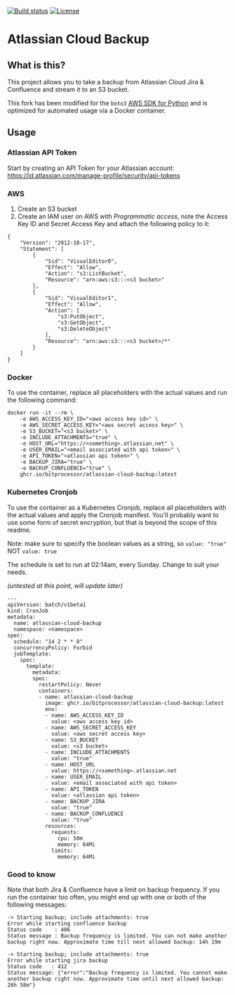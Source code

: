 [![Build status](https://img.shields.io/github/workflow/status/bitprocessor/atlassian-cloud-backup/Docker)](https://github.com/BitProcessor/atlassian-cloud-backup/actions?query=workflow%3ADocker)
[![License](https://img.shields.io/github/license/bitprocessor/atlassian-cloud-backup)](https://github.com/BitProcessor/atlassian-cloud-backup/blob/main/LICENSE)



# Atlassian Cloud Backup
## What is this?
This project allows you to take a backup from Atlassian Cloud Jira & Confluence and stream it to an S3 bucket.

This fork has been modified for the `boto3` [AWS SDK for Python](https://github.com/boto/boto3)  and is optimized for automated usage via a Docker container.

## Usage
### Atlassian API Token 
Start by creating an API Token for your Atlassian account: https://id.atlassian.com/manage-profile/security/api-tokens

### AWS
1. Create an S3 bucket
2. Create an IAM user on AWS with *Programmatic access*, note the Access Key ID and Secret Access Key and attach the following policy to it:
```
{
    "Version": "2012-10-17",
    "Statement": [
        {
            "Sid": "VisualEditor0",
            "Effect": "Allow",
            "Action": "s3:ListBucket",
            "Resource": "arn:aws:s3:::<s3 bucket>"
        },
        {
            "Sid": "VisualEditor1",
            "Effect": "Allow",
            "Action": [
                "s3:PutObject",
                "s3:GetObject",
                "s3:DeleteObject"
            ],
            "Resource": "arn:aws:s3:::<s3 bucket>/*"
        }
    ]
}
```
### Docker
To use the container, replace all placeholders with the actual values and run the following command:

```
docker run -it --rm \
    -e AWS_ACCESS_KEY_ID="<aws access key id>" \
    -e AWS_SECRET_ACCESS_KEY="<aws secret access key>" \
    -e S3_BUCKET="<s3 bucket>" \
    -e INCLUDE_ATTACHMENTS="true" \
    -e HOST_URL="https://<something>.atlassian.net" \
    -e USER_EMAIL="<email associated with api token>" \
    -e API_TOKEN="<atlassian api token>" \
    -e BACKUP_JIRA="true" \
    -e BACKUP_CONFLUENCE="true" \
    ghcr.io/bitprocessor/atlassian-cloud-backup:latest
```

### Kubernetes Cronjob
To use the container as a Kubernetes Cronjob, replace all placeholders with the actual values and apply the Cronjob manifest.
You'll probably want to use some form of secret encryption, but that is beyond the scope of this readme.

Note: make sure to specify the boolean values as a string, so `value: "true"` NOT `value: true`

The schedule is set to run at 02:14am, every Sunday. Change to suit your needs.

*(untested at this point, will update later)*

```
---
apiVersion: batch/v1beta1
kind: CronJob
metadata:
  name: atlassian-cloud-backup
  namespace: <namespace>
spec:
  schedule: "14 2 * * 0"
  concurrencyPolicy: Forbid
  jobTemplate:
    spec:
      template:
        metadata:
        spec:
          restartPolicy: Never
          containers:
          - name: atlassian-cloud-backup
            image: ghcr.io/bitprocessor/atlassian-cloud-backup:latest
            env:
            - name: AWS_ACCESS_KEY_ID
              value: <aws access key id>
            - name: AWS_SECRET_ACCESS_KEY
              value: <aws secret access key>
            - name: S3_BUCKET
              value: <s3 bucket>
            - name: INCLUDE_ATTACHMENTS
              value: "true"
            - name: HOST_URL
              value: https://<something>.atlassian.net
            - name: USER_EMAIL
              value: <email associated with api token>
            - name: API_TOKEN
              value: <atlassian api token>
            - name: BACKUP_JIRA
              value: "true"
            - name: BACKUP_CONFLUENCE
              value: "true"
            resources:
              requests:
                cpu: 50m
                memory: 64Mi
              limits:
                memory: 64Mi
```

### Good to know
Note that both Jira & Confluence have a limit on backup frequency. 
If you run the container too often, you might end up with one or both of the following messages:

```
-> Starting backup; include attachments: true
Error while starting confluence backup
Status code    : 406
Status message : Backup frequency is limited. You can not make another backup right now. Approximate time till next allowed backup: 14h 19m
```

```
-> Starting backup; include attachments: true
Error while starting jira backup
Status code   : 412
Status message: {"error":"Backup frequency is limited. You cannot make another backup right now. Approximate time until next allowed backup: 26h 58m"}
```
